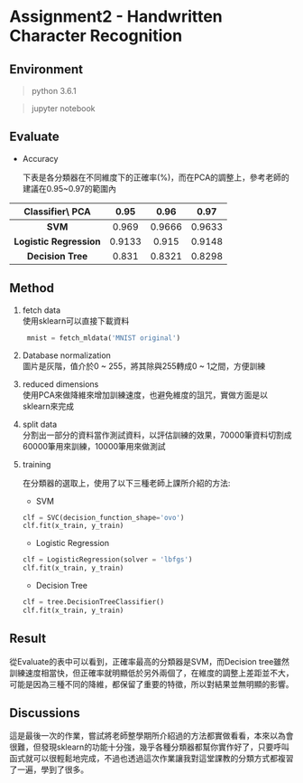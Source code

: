 # Assignment2 - Handwritten Character Recognition 

## Environment
>python 3.6.1

>jupyter notebook

## Evaluate

* Accuracy

   下表是各分類器在不同維度下的正確率(%)，而在PCA的調整上，參考老師的建議在0.95~0.97的範圍內

 |   Classifier\ PCA       | 0.95  | 0.96 | 0.97 |
  | :--------------------: |:-----:| :---:|:---: |
  | **SVM**                | 0.969 |0.9666|0.9633|
  | **Logistic Regression**| 0.9133|0.915 |0.9148|
  | **Decision Tree**      | 0.831 |0.8321|0.8298|
  
## Method
1. fetch data  
   使用sklearn可以直接下載資料
   ```python
    mnist = fetch_mldata('MNIST original')
   ```
2. Database normalization  
   圖片是灰階，值介於0 ~ 255，將其除與255轉成0 ~ 1之間，方便訓練  
3. reduced dimensions  
   使用PCA來做降維來增加訓練速度，也避免維度的詛咒，實做方面是以sklearn來完成  
4. split data  
   分割出一部分的資料當作測試資料，以評估訓練的效果，70000筆資料切割成60000筆用來訓練，10000筆用來做測試
5. training  

   在分類器的選取上，使用了以下三種老師上課所介紹的方法:

   + SVM

   ```python
   clf = SVC(decision_function_shape='ovo')
   clf.fit(x_train, y_train)
   ```

   + Logistic Regression
   ```python
   clf = LogisticRegression(solver = 'lbfgs')
   clf.fit(x_train, y_train)
   ```
   + Decision Tree
   ```python
   clf = tree.DecisionTreeClassifier()
   clf.fit(x_train, y_train)
   ```
## Result
   從Evaluate的表中可以看到，正確率最高的分類器是SVM，而Decision tree雖然訓練速度相當快，但正確率就明顯低於另外兩個了，在維度的調整上差距並不大，可能是因為三種不同的降維，都保留了重要的特徵，所以對結果並無明顯的影響。
   
## Discussions
   這是最後一次的作業，嘗試將老師整學期所介紹過的方法都實做看看，本來以為會很難，但發現sklearn的功能十分強，幾乎各種分類器都幫你實作好了，只要呼叫函式就可以很輕鬆地完成，不過也透過這次作業讓我對這堂課教的分類方式都複習了一遍，學到了很多。
